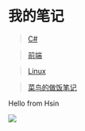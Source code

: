 # 我的笔记

> [C#](/笔记/C%2f/常用代码.md)

> [前端](/笔记/前端/CommonJs和ES.md)

> [Linux](/笔记/Linux/常用指令.md)

> [菜鸟的做饭笔记](/做饭/饭.md)

Hello from Hsin

![](_static/bg.png)
